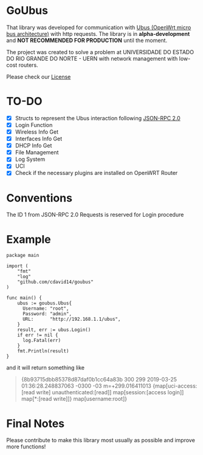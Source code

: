 # GoUbus

That library was developed for communication with [Ubus (OpenWrt micro bus architecture)](https://git.openwrt.org/project/ubus.git) with http requests. The library is in **alpha-development** and **NOT RECOMMENDED FOR PRODUCTION** until the moment.

The project was created to solve a problem at UNIVERSIDADE DO ESTADO DO RIO GRANDE DO NORTE - UERN with network management with low-cost routers.

Please check our [License](LICENSE)

# TO-DO

- [X] Structs to represent the Ubus interaction following [JSON-RPC 2.0](https://www.jsonrpc.org/specification)
- [X] Login Function
- [X] Wireless Info Get
- [X] Interfaces Info Get
- [X] DHCP Info Get
- [X] File Management
- [X] Log System
- [X] UCI
- [X] Check if the necessary plugins are installed on OpenWRT Router

# Conventions

The ID 1 from JSON-RPC 2.0 Requests is reserved for Login procedure

# Example

    package main

    import (
    	"fmt"
    	"log"
    	"github.com/cdavid14/goubus"
    )

    func main() {
    	ubus := goubus.Ubus{
    	  Username: "root",
    	  Password: "admin",
    	  URL:      "http://192.168.1.1/ubus",
    	}
    	result, err := ubus.Login()
    	if err != nil {
    	  log.Fatal(err)
    	}
    	fmt.Println(result)
    }

and it will return something like

> {8b93715dbb85378d87daf0b1cc64a83b 300 299 2019-03-25
> 01:36:28.248837063 -0300 -03 m=+299.016411013 {map[uci-access:[read
> write] unauthenticated:[read]] map[session:[access login]] map[*:[read
> write]]} map[username:root]}

# Final Notes

Please contribute to make this library most usually as possible and improve more functions!
